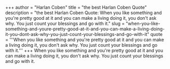 +++
author = "Harlan Coben"
title = "the best Harlan Coben Quote"
description = "the best Harlan Coben Quote: When you like something and you're pretty good at it and you can make a living doing it, you don't ask why. You just count your blessings and go with it."
slug = "when-you-like-something-and-youre-pretty-good-at-it-and-you-can-make-a-living-doing-it-you-dont-ask-why-you-just-count-your-blessings-and-go-with-it"
quote = '''When you like something and you're pretty good at it and you can make a living doing it, you don't ask why. You just count your blessings and go with it.'''
+++
When you like something and you're pretty good at it and you can make a living doing it, you don't ask why. You just count your blessings and go with it.
